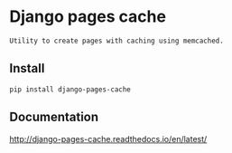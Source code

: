 # Django pages cache #

`
Utility to create pages with caching using memcached.
`

## Install

`
pip install django-pages-cache
`

Documentation
-----------------

<a href="http://django-pages-cache.readthedocs.io/en/latest/" target="_blank">http://django-pages-cache.readthedocs.io/en/latest/</a>


